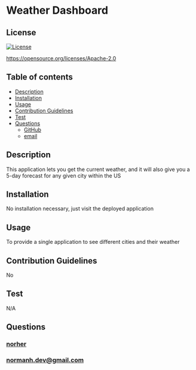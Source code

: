 # Weather Dashboard

  ## License
  [![License](https://img.shields.io/badge/License-Apache_2.0-blue.svg)](https://opensource.org/licenses/Apache-2.0)
  
  https://opensource.org/licenses/Apache-2.0 
    

  ## Table of contents
  - [Description](#description)
  - [Installation](#installation)
  - [Usage](#usage)
  - [Contribution Guidelines](#contribution-guidelines)
  - [Test](#test)
  - [Questions](#questions)
    - [GitHub](#github)
    - [email](#email)

  ## Description 
  This application lets you get the current weather, and it will also give you a 5-day forecast for any given city within the US

  ## Installation
  No installation necessary, just visit the deployed application

  ## Usage
  To provide a single application to see different cities and their weather

  ## Contribution Guidelines
  No

  ## Test
  N/A

  ## Questions
  ### [norher](https://github.com/norher)
  ### normanh.dev@gmail.com
